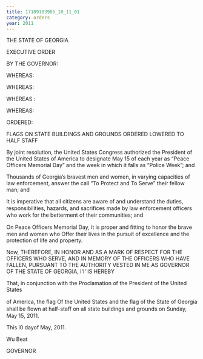 ```yaml
---
title: 17189103905_10_11_01
category: orders
year: 2011
---
```

 

THE STATE OF GEORGIA

EXECUTIVE ORDER

BY THE GOVERNOR:

WHEREAS:

WHEREAS:

WHEREAS :

WHEREAS:

ORDERED:

FLAGS ON STATE BUILDINGS AND GROUNDS
ORDERED LOWERED TO HALF STAFF

By joint resolution, the United States Congress authorized the President of the
United States of America to designate May 15 of each year as “Peace Officers
Memorial Day” and the week in which it falls as “Police Week”; and

Thousands of Georgia’s bravest men and women, in varying capacities of law
enforcement, answer the call “To Protect and To Serve” their fellow man; and

It is imperative that all citizens are aware of and understand the duties,
responsibilities, hazards, and sacriﬁces made by law enforcement officers who
work for the betterment of their communities; and

On Peace Ofﬁcers Memorial Day, it is proper and ﬁtting to honor the brave men
and women who Offer their lives in the pursuit of excellence and the protection of
life and property.

Now, THEREFORE, IN HONOR AND AS A MARK OF RESPECT FOR THE OFFICERS
WHO SERVE, AND IN MEMORY OF THE OFFICERS WHO HAVE FALLEN,
PURSUANT TO THE AUTHORITY VESTED IN ME AS GOVERNOR OF THE STATE OF
GEORGIA, I'I‘ IS HEREBY

That, in conjunction with the Proclamation of the President of the United States

of America, the ﬂag Of the United States and the ﬂag of the State of Georgia shall
be ﬂown at half-staff on all state buildings and grounds on Sunday, May 15, 2011.

This l0 dayof May, 2011.

Wu Beat

GOVERNOR

